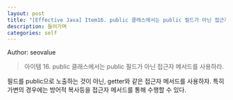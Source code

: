 ```yaml
---
layout: post
title: "[Effective Java] Item16. public 클래스에서는 public 필드가 아닌 접근자 메서드를 사용하라"
description: 들어가며
categories: self
---
```


Author: seovalue

> 아이템 16. public 클래스에서는 public 필드가 아닌 접근자 메서드를 사용하라.


필드를 public으로 노출하는 것이 아닌, getter와 같은 접근자 메서드를 사용하자. 특히 가변의 경우에는 방어적 복사등을 접근자 메서드를 통해 수행할 수 있다.
